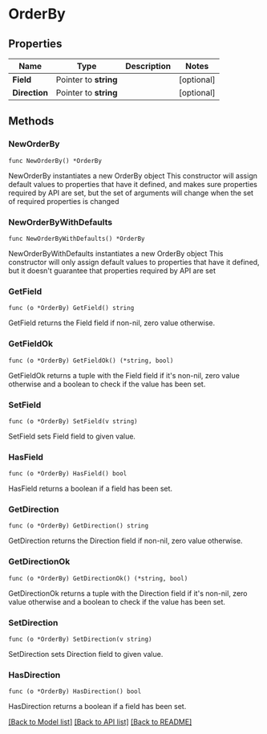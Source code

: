 # OrderBy

## Properties

Name | Type | Description | Notes
------------ | ------------- | ------------- | -------------
**Field** | Pointer to **string** |  | [optional] 
**Direction** | Pointer to **string** |  | [optional] 

## Methods

### NewOrderBy

`func NewOrderBy() *OrderBy`

NewOrderBy instantiates a new OrderBy object
This constructor will assign default values to properties that have it defined,
and makes sure properties required by API are set, but the set of arguments
will change when the set of required properties is changed

### NewOrderByWithDefaults

`func NewOrderByWithDefaults() *OrderBy`

NewOrderByWithDefaults instantiates a new OrderBy object
This constructor will only assign default values to properties that have it defined,
but it doesn't guarantee that properties required by API are set

### GetField

`func (o *OrderBy) GetField() string`

GetField returns the Field field if non-nil, zero value otherwise.

### GetFieldOk

`func (o *OrderBy) GetFieldOk() (*string, bool)`

GetFieldOk returns a tuple with the Field field if it's non-nil, zero value otherwise
and a boolean to check if the value has been set.

### SetField

`func (o *OrderBy) SetField(v string)`

SetField sets Field field to given value.

### HasField

`func (o *OrderBy) HasField() bool`

HasField returns a boolean if a field has been set.

### GetDirection

`func (o *OrderBy) GetDirection() string`

GetDirection returns the Direction field if non-nil, zero value otherwise.

### GetDirectionOk

`func (o *OrderBy) GetDirectionOk() (*string, bool)`

GetDirectionOk returns a tuple with the Direction field if it's non-nil, zero value otherwise
and a boolean to check if the value has been set.

### SetDirection

`func (o *OrderBy) SetDirection(v string)`

SetDirection sets Direction field to given value.

### HasDirection

`func (o *OrderBy) HasDirection() bool`

HasDirection returns a boolean if a field has been set.


[[Back to Model list]](../README.md#documentation-for-models) [[Back to API list]](../README.md#documentation-for-api-endpoints) [[Back to README]](../README.md)


